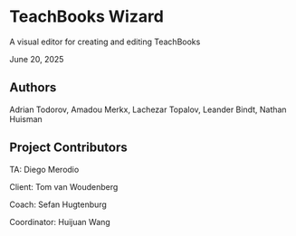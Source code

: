 # **TeachBooks Wizard**

A visual editor for creating and editing TeachBooks

June 20, 2025

## Authors

Adrian Todorov, Amadou Merkx, Lachezar Topalov, Leander Bindt, Nathan Huisman

## Project Contributors

TA: Diego Merodio

Client: Tom van Woudenberg

Coach: Sefan Hugtenburg

Coordinator: Huijuan Wang